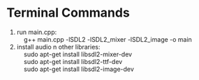 # Terminal Commands <br />
 
1. run main.cpp:<br />
   &nbsp;&nbsp;&nbsp;&nbsp;g++ main.cpp -lSDL2 -lSDL2_mixer -lSDL2_image -o main<br />
2. install audio n other libraries:<br />
    &nbsp;&nbsp;&nbsp;&nbsp;sudo apt-get install libsdl2-mixer-dev<br />
    &nbsp;&nbsp;&nbsp;&nbsp;sudo apt-get install libsdl2-ttf-dev<br />
    &nbsp;&nbsp;&nbsp;&nbsp;sudo apt-get install libsdl2-image-dev<br />
